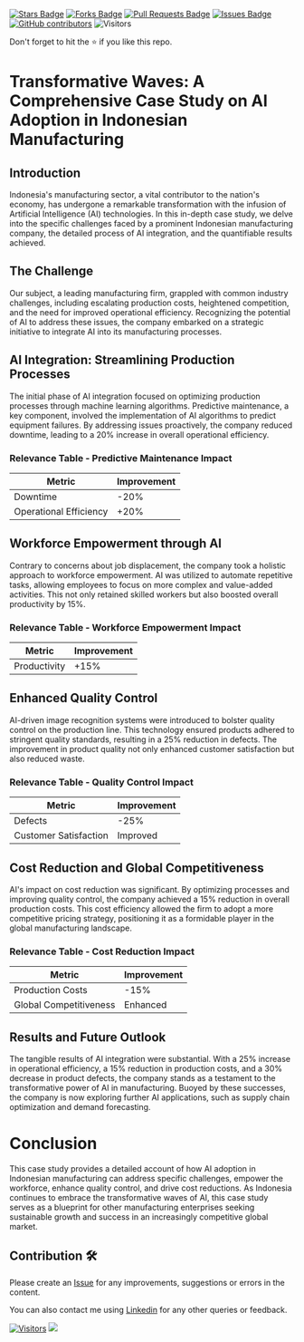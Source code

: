 <a href="https://github.com/drshahizan/AI-Innovation/stargazers"><img src="https://img.shields.io/github/stars/drshahizan/AI-Innovation" alt="Stars Badge"/></a>
<a href="https://github.com/drshahizan/AI-Innovation/network/members"><img src="https://img.shields.io/github/forks/drshahizan/AI-Innovation" alt="Forks Badge"/></a>
<a href="https://github.com/drshahizan/AI-Innovation/pulls"><img src="https://img.shields.io/github/issues-pr/drshahizan/AI-Innovation" alt="Pull Requests Badge"/></a>
<a href="https://github.com/drshahizan/AI-Innovation"><img src="https://img.shields.io/github/issues/drshahizan/AI-Innovation" alt="Issues Badge"/></a>
<a href="https://github.com/drshahizan/AI-Innovation/graphs/contributors"><img alt="GitHub contributors" src="https://img.shields.io/github/contributors/drshahizan/AI-Innovation?color=2b9348"></a>
![Visitors](https://api.visitorbadge.io/api/visitors?path=https%3A%2F%2Fgithub.com%2Fdrshahizan%2FAI-Innovation&labelColor=%23d9e3f0&countColor=%23697689&style=flat)

Don't forget to hit the :star: if you like this repo.

# Transformative Waves: A Comprehensive Case Study on AI Adoption in Indonesian Manufacturing

## Introduction

Indonesia's manufacturing sector, a vital contributor to the nation's economy, has undergone a remarkable transformation with the infusion of Artificial Intelligence (AI) technologies. In this in-depth case study, we delve into the specific challenges faced by a prominent Indonesian manufacturing company, the detailed process of AI integration, and the quantifiable results achieved.

## The Challenge

Our subject, a leading manufacturing firm, grappled with common industry challenges, including escalating production costs, heightened competition, and the need for improved operational efficiency. Recognizing the potential of AI to address these issues, the company embarked on a strategic initiative to integrate AI into its manufacturing processes.

## AI Integration: Streamlining Production Processes

The initial phase of AI integration focused on optimizing production processes through machine learning algorithms. Predictive maintenance, a key component, involved the implementation of AI algorithms to predict equipment failures. By addressing issues proactively, the company reduced downtime, leading to a 20% increase in overall operational efficiency.

### Relevance Table - Predictive Maintenance Impact

| Metric                  | Improvement |
|-------------------------|-------------|
| Downtime                | -20%        |
| Operational Efficiency  | +20%        |

## Workforce Empowerment through AI

Contrary to concerns about job displacement, the company took a holistic approach to workforce empowerment. AI was utilized to automate repetitive tasks, allowing employees to focus on more complex and value-added activities. This not only retained skilled workers but also boosted overall productivity by 15%.

### Relevance Table - Workforce Empowerment Impact

| Metric         | Improvement |
|----------------|-------------|
| Productivity   | +15%        |

## Enhanced Quality Control

AI-driven image recognition systems were introduced to bolster quality control on the production line. This technology ensured products adhered to stringent quality standards, resulting in a 25% reduction in defects. The improvement in product quality not only enhanced customer satisfaction but also reduced waste.

### Relevance Table - Quality Control Impact

| Metric           | Improvement |
|------------------|-------------|
| Defects          | -25%        |
| Customer Satisfaction | Improved  |

## Cost Reduction and Global Competitiveness

AI's impact on cost reduction was significant. By optimizing processes and improving quality control, the company achieved a 15% reduction in overall production costs. This cost efficiency allowed the firm to adopt a more competitive pricing strategy, positioning it as a formidable player in the global manufacturing landscape.

### Relevance Table - Cost Reduction Impact

| Metric                | Improvement |
|-----------------------|-------------|
| Production Costs      | -15%        |
| Global Competitiveness | Enhanced    |

## Results and Future Outlook

The tangible results of AI integration were substantial. With a 25% increase in operational efficiency, a 15% reduction in production costs, and a 30% decrease in product defects, the company stands as a testament to the transformative power of AI in manufacturing. Buoyed by these successes, the company is now exploring further AI applications, such as supply chain optimization and demand forecasting.

# Conclusion

This case study provides a detailed account of how AI adoption in Indonesian manufacturing can address specific challenges, empower the workforce, enhance quality control, and drive cost reductions. As Indonesia continues to embrace the transformative waves of AI, this case study serves as a blueprint for other manufacturing enterprises seeking sustainable growth and success in an increasingly competitive global market.


## Contribution 🛠️
Please create an [Issue](https://github.com/drshahizan/AI-Innovation/issues) for any improvements, suggestions or errors in the content.

You can also contact me using [Linkedin](https://www.linkedin.com/in/drshahizan/) for any other queries or feedback.

[![Visitors](https://api.visitorbadge.io/api/visitors?path=https%3A%2F%2Fgithub.com%2Fdrshahizan&labelColor=%23697689&countColor=%23555555&style=plastic)](https://visitorbadge.io/status?path=https%3A%2F%2Fgithub.com%2Fdrshahizan)
![](https://hit.yhype.me/github/profile?user_id=81284918)
